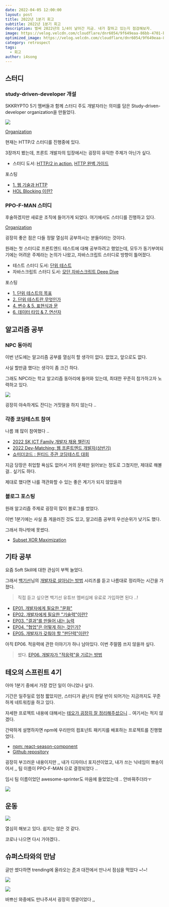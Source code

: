 ```yaml
---
date: 2022-04-05 12:00:00
layout: post
title: 2022년 1분기 회고
subtitle: 2022년 1분기 회고
description: 벌써 2022년의 1/4이 날아간 지금. 내가 잘하고 있는지 점검해보자.
image: https://velog.velcdn.com/cloudflare/dnr6054/9f649eaa-86bb-4701-b733-44e361cb594a/retrospectThumbnail.png
optimized_image: https://velog.velcdn.com/cloudflare/dnr6054/9f649eaa-86bb-4701-b733-44e361cb594a/retrospectThumbnail.png
category: retrospect
tags:
  - 회고
author: i4song
---
```


## 스터디

### study-driven-developer 개설

SKKRYPTO 5기 멤버들과 함께 스터디 주도 개발자라는 의미를 담은 Study-driven-developer organization을 만들었다.

![](https://velog.velcdn.com/cloudflare/dnr6054/40ee7487-f485-4289-9a78-22fd0742e39a/Screen%20Shot%202022-04-05%20at%202.43.00%20PM.png)


[Organization](https://github.com/study-driven-developer)

현재는 HTTP/2 스터디를 진행중에 있다. 

3장까지 봤는데, 프론트 개발자의 입장에서는 굉장히 유익한 주제가 아닌가 싶다.

- 스터디 도서: [HTTP/2 in action](http://www.yes24.com/Product/Goods/91885582), [HTTP 완벽 가이드](http://www.yes24.com/Product/Goods/15381085)

포스팅

- [1. 웹 기술과 HTTP](https://velog.io/@dnr6054/web-technologies-and-http)
- [HOL Blocking 이란?](https://velog.io/@dnr6054/HOL-Blocking)

### PPO-F-MAN 스터디

후술하겠지만 새로운 조직에 들어가게 되었다. 여기에서도 스터디를 진행하고 있다. 

[Organization](https://github.com/PPO-F-MAN)

굉장히 좋은 점은 다들 정말 열심히 공부하시는 분들이라는 것이다. 

원래는 첫 스터디로 프론트엔드 테스트에 대해 공부하려고 했었는데, 모두가 동기부여되기에는 어려운 주제라는 논의가 나왔고, 자바스크립트 스터디로 방향이 틀어졌다. 

- 테스트 스터디 도서: [단위 테스트](http://www.yes24.com/Product/Goods/104084175)
- 자바스크립트 스터디 도서: [모던 자바스크립트 Deep Dive](http://www.yes24.com/Product/Goods/92742567)

포스팅

- [1. 단위 테스트의 목표](https://velog.io/@dnr6054/the-goal-of-unit-testing)
- [2. 단위 테스트란 무엇인가](https://velog.io/@dnr6054/what-is-a-unit-test)
- [4. 변수 & 5. 표현식과 문](https://velog.io/@dnr6054/variables-expression-statement)
- [6. 데이터 타입 & 7. 연산자](https://velog.io/@dnr6054/data-type-and-operator)


## 알고리즘 공부

### NPC 동아리

이번 년도에는 알고리즘 공부를 열심히 할 생각이 없다. 없었고, 앞으로도 없다.

사실 할만큼 했다는 생각이 좀 크긴 하다. 

그래도 NPC라는 학교 알고리즘 동아리에 들어와 있는데, 최대한 꾸준히 참가하고자 노력하고 있다. 

![](https://velog.velcdn.com/cloudflare/dnr6054/334bb7f4-128d-4278-8ca4-f6621730d2f2/Screen%20Shot%202022-04-05%20at%202.24.01%20PM.png)

굉장히 야속하게도 잔디는 거짓말을 하지 않는다 ..

### 각종 코딩테스트 참여

나름 꽤 많이 참여했다 ..

- [2022 SK ICT Family 개발자 채용 챌린지](https://programmers.co.kr/competitions/2231?slug=2022-sk-challenge)
- [2022 Dev-Matching: 웹 프론트엔드 개발자(상반기)](https://programmers.co.kr/competitions/2165/2022-web-fe-first)
- [쇼미더코드 : 원티드 주관 코딩테스트 대회](https://www.wanted.co.kr/events/showmethecode)

지금 당장은 취업할 욕심도 없어서 거의 문제만 읽어보는 정도로 그쳤지만, 제대로 해볼 걸.. 싶기도 하다.

제대로 했다면 나를 객관화할 수 있는 좋은 계기가 되지 않았을까

### 블로그 포스팅

원래 알고리즘 주제로 굉장히 많이 블로그를 썼었다. 

이번 1분기에는 사실 좀 게을러진 것도 있고, 알고리즘 공부의 우선순위가 낮기도 했다. 

그래서 하나밖에 못썼다.

- [Subset XOR Maximization](https://velog.io/@dnr6054/Subset-XOR-Maximization)

## 기타 공부

요즘 Soft Skill에 대한 관심이 부쩍 늘었다. 

그래서 [백기선](https://www.youtube.com/channel/UCwjaZf1WggZdbczi36bWlBA)님의 [개발자로 살아남는 방법](https://www.youtube.com/watch?v=GVc5xL9O4vE&list=PLfI752FpVCS_2xyOmMoV9FpXbKy3kqIRL) 시리즈를 듣고 나름대로 정리하는 시간을 가졌다. 

> 직접 듣고 싶으면 백기선 유튜브 멤버십에 유료로 가입하면 된다 ..!

- [EP01. 개발자에게 필요한 "문화"](https://velog.io/@dnr6054/EP01-culture)
- [EP02. 개발자에게 필요한 "기술력"이란?](https://velog.io/@dnr6054/EP02-technology)
- [EP03. "결과"를 만들어 내는 능력](https://velog.io/@dnr6054/EP03-making-result)
- [EP04. "협업"은 어떻게 하는 것인가?](https://velog.io/@dnr6054/EP04-cooperation)
- [EP05. 개발자가 갖춰야 할 "판단력"이란?](https://velog.io/@dnr6054/EP05-judgement)

아직 EP06. 적응력에 관한 이야기가 하나 남아있다. 이번 주말쯤 쓰지 않을까 싶다. 

> 썼다. [EP06. 개발자가 "적응력"을 기르는 방법](https://velog.io/@dnr6054/EP06-adaptibility)

## 테오의 스프린트 4기

아마 1분기 중에서 가장 컸던 일이 아니었나 싶다.

기간은 일주일로 엄청 짧았지만, 스터디가 끝난지 한달 반이 되어가는 지금까지도 꾸준하게 네트워킹을 하고 있다. 

자세한 프로젝트 내용에 대해서는 [테오가 굉장히 잘 정리해주셨으니](https://velog.io/@teo/google-sprint-4) .. 여기서는 적지 않겠다.

간략하게 설명하자면 npm에 우리만의 컴포넌트 패키지를 배포하는 프로젝트를 진행했었다.

- [npm: react-season-component](https://www.npmjs.com/package/react-season-component)
- [Github repository](https://github.com/PPO-F-MAN/react-season-component)

굉장히 부끄러운 내용이지만 ,, 내가 디자이너 포지션이었고, 내가 쓰는 닉네임이 뽀송이어서 ,, 팀 이름이 PPO-F-MAN 으로 결정되었다 ..

임시 팀 이름이었던 awesome-sprinter도 마음에 들었었는데 .. 안바꿔주더라ㅜ

![](https://velog.velcdn.com/cloudflare/dnr6054/7b942a93-e02d-48a3-adb1-c500045d768e/Screen%20Shot%202022-04-05%20at%202.42.23%20PM.png)

## 운동

![](https://velog.velcdn.com/cloudflare/dnr6054/4545e897-fa17-49e9-a583-54fa75dbb252/Screen%20Shot%202022-04-05%20at%202.47.39%20PM.png)

열심히 해보고 있다. 쉽지는 않은 것 같다.

코로나 나으면 다시 가야겠다..

## 슈퍼스타와의 만남

글만 썼다하면 trending에 올라오는 [준](https://velog.io/@junghyeonsu)과 대전에서 만나서 점심을 먹었다 ~!~!

![](https://velog.velcdn.com/cloudflare/dnr6054/1a32b6d9-cba8-4810-a9da-66d6c888ee35/Screen%20Shot%202022-04-05%20at%202.58.59%20PM.png)

![](https://velog.velcdn.com/cloudflare/dnr6054/416da0d4-2604-4278-9ffd-1edac76fbcaa/Screen%20Shot%202022-04-05%20at%202.59.30%20PM.png)

바쁘신 와중에도 만나주셔서 굉장히 영광이었다 ,, 

